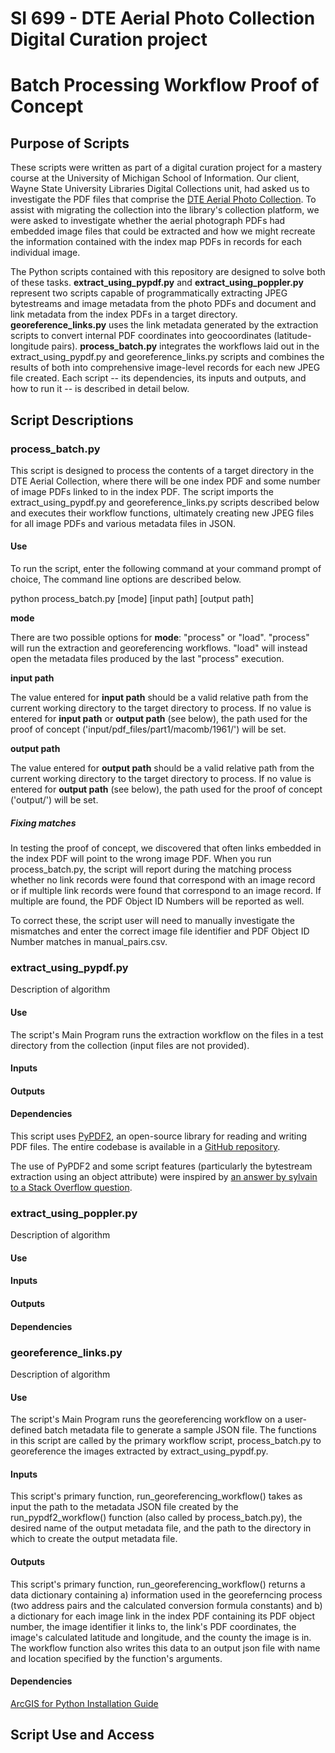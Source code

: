 # SI 699 - DTE Aerial Photo Collection Digital Curation project
# Batch Processing Workflow Proof of Concept

## Purpose of Scripts

These scripts were written as part of a digital curation project for a mastery course at the University of Michigan School of Information. Our client, Wayne State University Libraries Digital Collections unit, had asked us to investigate the PDF files that comprise the [DTE Aerial Photo Collection](https://digital.library.wayne.edu/dte_aerial/). To assist with migrating the collection into the library's collection platform, we were asked to investigate whether the aerial photograph PDFs had embedded image files that could be extracted and how we might recreate the information contained with the index map PDFs in records for each individual image.

The Python scripts contained with this repository are designed to solve both of these tasks. **extract_using_pypdf.py** and **extract_using_poppler.py** represent two scripts capable of programmatically extracting JPEG bytestreams and image metadata from the photo PDFs and document and link metadata from the index PDFs in a target directory. **georeference_links.py** uses the link metadata generated by the extraction scripts to convert internal PDF coordinates into geocoordinates (latitude-longitude pairs). **process_batch.py** integrates the workflows laid out in the extract_using_pypdf.py and georeference_links.py scripts and combines the results of both into comprehensive image-level records for each new JPEG file created. Each script -- its dependencies, its inputs and outputs, and how to run it -- is described in detail below.

## Script Descriptions

### process_batch.py

This script is designed to process the contents of a target directory in the DTE Aerial Collection, where there will be one index PDF and some number of image PDFs linked to in the index PDF. The script imports the extract_using_pypdf.py and georeference_links.py scripts described below and executes their workflow functions, ultimately creating new JPEG files for all image PDFs and various metadata files in JSON.

#### Use

To run the script, enter the following command at your command prompt of choice,  The command line options are described below.

python process_batch.py [mode] [input path] [output path]

**mode**

There are two possible options for **mode**: "process" or "load". "process" will run the extraction and georeferencing workflows. "load" will instead open the metadata files produced by the last "process" execution.

**input path**

The value entered for **input path** should be a valid relative path from the current working directory to the target directory to process. If no value is entered for **input path** or **output path** (see below), the path used for the proof of concept ('input/pdf_files/part1/macomb/1961/') will be set.

**output path**

The value entered for **output path** should be a valid relative path from the current working directory to the target directory to process. If no value is entered for **output path** (see below), the path used for the proof of concept ('output/') will be set.

##### Fixing matches

In testing the proof of concept, we discovered that often links embedded in the index PDF will point to the wrong image PDF. When you run process_batch.py, the script will report during the matching process whether no link records were found that correspond with an image record or if multiple link records were found that correspond to an image record. If multiple are found, the PDF Object ID Numbers will be reported as well.

To correct these, the script user will need to manually investigate the mismatches and enter the correct image file identifier and PDF Object ID Number matches in manual_pairs.csv.

### extract_using_pypdf.py

Description of algorithm

#### Use

The script's Main Program runs the extraction workflow on the files in a test directory from the collection (input files are not provided).

#### Inputs
#### Outputs
#### Dependencies

This script uses [PyPDF2](https://pythonhosted.org/PyPDF2/), an open-source library for reading and writing PDF files. The entire codebase is available in a [GitHub repository](https://github.com/mstamy2/PyPDF2).

The use of PyPDF2 and some script features (particularly the bytestream extraction using an object attribute) were inspired by [an answer by sylvain to a Stack Overflow question](https://stackoverflow.com/questions/2693820/extract-images-from-pdf-without-resampling-in-python/34116472#34116472).

### extract_using_poppler.py

Description of algorithm

#### Use
#### Inputs
#### Outputs
#### Dependencies

### georeference_links.py

Description of algorithm

#### Use

The script's Main Program runs the georeferencing workflow on a user-defined batch metadata file to generate a sample JSON file.  The functions in this script are called by the primary workflow script, process_batch.py to georeference the images extracted by extract_using_pypdf.py.

#### Inputs

This script's primary function, run_georeferencing_workflow() takes as input the path to the metadata JSON file created by the run_pypdf2_workflow() function (also called by process_batch.py), the desired name of the output metadata file, and the path to the directory in which to create the output metadata file.

#### Outputs

This script's primary function, run_georeferencing_workflow() returns a data dictionary containing a) information used in the georeferncing process (two address pairs and the calculated conversion formula constants) and b) a dictionary for each image link in the index PDF containing its PDF object number, the image identifier it links to, the link's PDF coordinates, the image's calculated latitude and longitude, and the county the image is in.  The workflow function also writes this data to an output json file with name and location specified by the function's arguments.

#### Dependencies

[ArcGIS for Python Installation Guide](https://developers.arcgis.com/python/guide/install-and-set-up/)

## Script Use and Access
